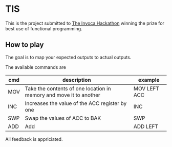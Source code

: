 # TIS

This is the project submitted to 
[The Invoca Hackathon](http://blog.invoca.com/developers-working-weekend-recap-invoca-hackathon/)
winning the prize for best use of functional programming.

## How to play

The goal is to map your expected outputs to actual outputs.

The available commands are

| cmd | description                                                        | example      |
| --- | ------------------------                                           | -----        |
| MOV | Take the contents of one location in memory and move it to another | MOV LEFT ACC |
| INC | Increases the value of the ACC register by one                     | INC          |
| SWP | Swap the values of ACC to BAK                                      | SWP          |
| ADD | Add                                                                | ADD LEFT     |

All feedback is appriciated.
